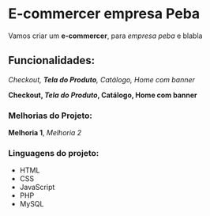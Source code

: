 # E-commercer empresa Peba
Vamos criar um **e-commercer**, para *empresa peba* e blabla
## Funcionalidades:

_Checkout, **Tela do Produto**, Catálogo, Home com banner_

**Checkout, _Tela do Produto_, Catálogo, Home com banner**

### Melhorias do Projeto:
__Melhoria 1__, _Melhoria 2_

### Linguagens do projeto:
* HTML
* CSS
* JavaScript
* PHP
* MySQL